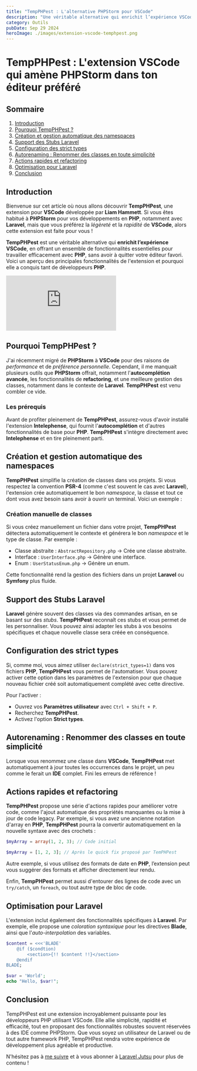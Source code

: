 ```yaml
---
title: "TempPHPest : L'alternative PHPStorm pour VSCode"
description: "Une véritable alternative qui enrichit l’expérience VSCode pour PHP."
category: Outils
pubDate: Sep 29 2024
heroImage: ./images/extension-vscode-temphpest.png
---
```


# TempPHPest : L'extension VSCode qui amène PHPStorm dans ton éditeur préféré

## Sommaire
1. [Introduction](#introduction)
2. [Pourquoi TempPHPest ?](#pourquoi)
3. [Création et gestion automatique des namespaces](#namespaces)
4. [Support des Stubs Laravel](#stubs)
5. [Configuration des strict types](#strict)
6. [Autorenaming : Renommer des classes en toute simplicité](#autorenaming)
7. [Actions rapides et refactoring](#refactoring)
8. [Optimisation pour Laravel](#laravel)
9. [Conclusion](#conclusion)

## Introduction <a name="introduction"></a>

Bienvenue sur cet article où nous allons découvrir **TempPHPest**, une extension pour **VSCode** développée par **Liam Hammett**. Si vous êtes habitué à **PHPStorm** pour vos développements en **PHP**, notamment avec **Laravel**, mais que vous préférez la *légèreté* et la *rapidité* de **VSCode**, alors cette extension est faite pour vous !

**TempPHPest** est une véritable alternative qui **enrichit l’expérience VSCode**, en offrant un ensemble de fonctionnalités essentielles pour travailler efficacement avec **PHP**, sans avoir à quitter votre éditeur favori. Voici un aperçu des principales fonctionnalités de l'extension et pourquoi elle a conquis tant de développeurs **PHP**.

<iframe class="w-full aspect-video" src="https://www.youtube.com/embed/RK9UjWwCfPc" loading="lazy" frameborder="0" allowfullscreen></iframe>

## Pourquoi TempPHPest ? <a name="pourquoi"></a>

J'ai récemment migré de **PHPStorm** à **VSCode** pour des raisons de *performance* et de *préférence personnelle*. Cependant, il me manquait plusieurs outils que **PHPStorm** offrait, notamment l'**autocomplétion avancée**, les fonctionnalités de **refactoring**, et une meilleure gestion des classes, notamment dans le contexte de **Laravel**. **TempPHPest** est venu combler ce vide.

### Les prérequis

Avant de profiter pleinement de **TempPHPest**, assurez-vous d'avoir installé l'extension **Intelephense**, qui fournit l'**autocomplétion** et d'autres fonctionnalités de base pour **PHP**. **TempPHPest** s'intègre directement avec **Intelephense** et en tire pleinement parti.

## Création et gestion automatique des namespaces <a name="namespaces"></a>

**TempPHPest** simplifie la création de classes dans vos projets. Si vous respectez la convention **PSR-4** (comme c'est souvent le cas avec **Laravel**), l'extension crée automatiquement le bon *namespace*, la classe et tout ce dont vous avez besoin sans avoir à ouvrir un terminal. Voici un exemple :

### Création manuelle de classes

Si vous créez manuellement un fichier dans votre projet, **TempPHPest** détectera automatiquement le contexte et générera le bon *namespace* et le type de classe. Par exemple :

- Classe abstraite : `AbstractRepository.php` → Crée une classe abstraite.
- Interface : `UserInterface.php` → Génère une interface.
- Enum : `UserStatusEnum.php` → Génère un enum.

Cette fonctionnalité rend la gestion des fichiers dans un projet **Laravel** ou **Symfony** plus fluide.

## Support des Stubs Laravel <a name="stubs"></a>

**Laravel** génère souvent des classes via des commandes artisan, en se basant sur des *stubs*. **TempPHPest** reconnaît ces stubs et vous permet de les personnaliser. Vous pouvez ainsi adapter les stubs à vos besoins spécifiques et chaque nouvelle classe sera créée en conséquence.

## Configuration des strict types <a name="strict"></a>

Si, comme moi, vous aimez utiliser `declare(strict_types=1)` dans vos fichiers **PHP**, **TempPHPest** vous permet de l'automatiser. Vous pouvez activer cette option dans les paramètres de l'extension pour que chaque nouveau fichier créé soit automatiquement complété avec cette directive.

Pour l'activer :

- Ouvrez vos **Paramètres utilisateur** avec `Ctrl + Shift + P`.
- Recherchez **TempPHPest**.
- Activez l'option **Strict types**.

## Autorenaming : Renommer des classes en toute simplicité <a name="autorenaming"></a>

Lorsque vous renommez une classe dans **VSCode**, **TempPHPest** met automatiquement à jour toutes les occurrences dans le projet, un peu comme le ferait un **IDE** complet. Fini les erreurs de référence !

## Actions rapides et refactoring <a name="refactoring"></a>

**TempPHPest** propose une série d'actions rapides pour améliorer votre code, comme l'ajout automatique des propriétés manquantes ou la mise à jour de code legacy. Par exemple, si vous avez une ancienne notation d'array en **PHP**, **TempPHPest** pourra la convertir automatiquement en la nouvelle syntaxe avec des crochets :

```php
$myArray = array(1, 2, 3); // Code initial

$myArray = [1, 2, 3]; // Après le quick fix proposé par TemPHPest
```

Autre exemple, si vous utilisez des formats de date en **PHP**, l’extension peut vous suggérer des formats et afficher directement leur rendu.

Enfin, **TempPHPest** permet aussi d'entourer des lignes de code avec un `try/catch`, un `foreach`, ou tout autre type de bloc de code.

## Optimisation pour Laravel <a name="laravel"></a>

L'extension inclut également des fonctionnalités spécifiques à **Laravel**. Par exemple, elle propose une *coloration syntaxique* pour les directives **Blade**, ainsi que l'*auto-interpolation* des variables.

```php
$content = <<<'BLADE'
    @if ($condtion)
        <section>{!! $content !!}</section>
    @endif
BLADE;
```

```php
$var = 'World';
echo "Hello, $var!";
```

## Conclusion <a name="conclusion"></a>

TempPHPest est une extension incroyablement puissante pour les développeurs PHP utilisant VSCode. Elle allie simplicité, rapidité et efficacité, tout en proposant des fonctionnalités robustes souvent réservées à des IDE comme PHPStorm. Que vous soyez un utilisateur de Laravel ou de tout autre framework PHP, TempPHPest rendra votre expérience de développement plus agréable et productive.

N'hésitez pas à [me suivre](https://twitter.com/LaravelJutsu) et à vous abonner à [Laravel Jutsu](https://www.youtube.com/@LaravelJutsu) pour plus de contenu !

